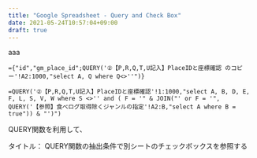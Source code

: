 ```yaml
---
title: "Google Spreadsheet - Query and Check Box"
date: 2021-05-24T10:57:04+09:00
draft: true
---
```



aaa


```
={"id","gm_place_id";QUERY('②【P,R,Q,T,U記入】PlaceIDと座標確認 のコピー'!A2:1000,"select A, Q where Q<>''")}
```

```
=QUERY('②【P,R,Q,T,U記入】PlaceIDと座標確認'!1:1000,"select A, B, D, E, F, L, S, V, W where S <>'' and ( F = '" & JOIN("' or F = '", QUERY('【参照】食べログ取得除くジャンルの指定'!A2:B,"select A where B = true")) & "')")
```

QUERY関数を利用して、

タイトル：
QUERY関数の抽出条件で別シートのチェックボックスを参照する

